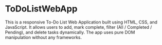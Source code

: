 # ToDoListWebApp
This is a responsive To-Do List Web Application built using HTML, CSS, and JavaScript. It allows users to add, mark complete, filter (All / Completed / Pending), and delete tasks dynamically. The app uses pure DOM manipulation without any frameworks.
